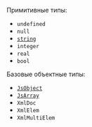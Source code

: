 
Примитивные типы:
- `undefined`
- `null`
- [`string`](string.md)
- `integer`
- `real`
- `bool`

Базовые объектные типы:
- [`JsObject`](JsObject.md)
- [`JsArray`](JsArray.md)
- `XmlDoc`
- `XmlElem`
- `XmlMultiElem`

